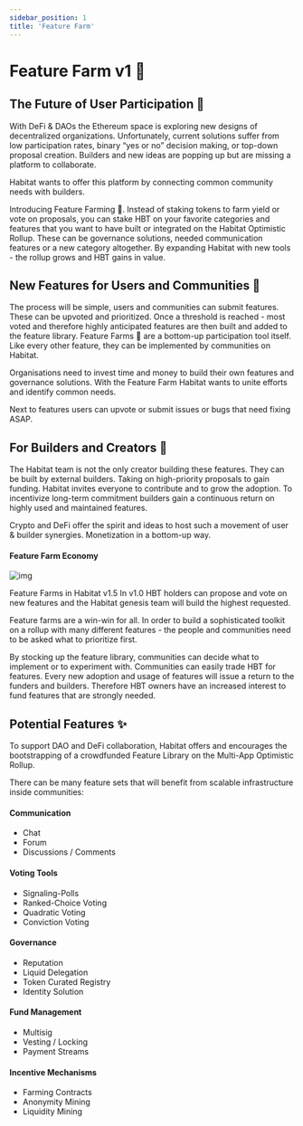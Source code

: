 ```yaml
---
sidebar_position: 1
title: 'Feature Farm'
---
```


# Feature Farm v1 🌱

## **The Future of User Participation** 🐚
With DeFi & DAOs the Ethereum space is exploring new designs of decentralized organizations. Unfortunately, current solutions suffer from low participation rates, binary “yes or no” decision making, or top-down proposal creation. Builders and new ideas are popping up but are missing a platform to collaborate.

Habitat wants to offer this platform by connecting common community needs with builders.

Introducing Feature Farming 🌱. Instead of staking tokens to farm yield or vote on proposals, you can stake HBT on your favorite categories and features that you want to have built or integrated on the Habitat Optimistic Rollup. These can be governance solutions, needed communication features or a new category altogether. By expanding Habitat with new tools - the rollup grows and HBT gains in value.

## **New Features for Users and Communities** 🎨
The process will be simple, users and communities can submit features. These can be upvoted and prioritized. Once a threshold is reached - most voted and therefore highly anticipated features are then built and added to the feature library. Feature Farms 🌱 are a bottom-up participation tool itself. Like every other feature, they can be implemented by communities on Habitat.

Organisations need to invest time and money to build their own features and governance solutions. With the Feature Farm Habitat wants to unite efforts and identify common needs.

Next to features users can upvote or submit issues or bugs that need fixing ASAP.

## **For Builders and Creators** 🌋
The Habitat team is not the only creator building these features. They can be built by external builders. Taking on high-priority proposals to gain funding. Habitat invites everyone to contribute and to grow the adoption. To incentivize long-term commitment builders gain a continuous return on highly used and maintained features.

Crypto and DeFi offer the spirit and ideas to host such a movement of user & builder synergies. Monetization in a bottom-up way.

#### **Feature Farm Economy**
![img](/feature-farm.jpg)

Feature Farms in Habitat v1.5
In v1.0 HBT holders can propose and vote on new features and the Habitat genesis team will build the highest requested.

Feature farms are a win-win for all. In order to build a sophisticated toolkit on a rollup with many different features - the people and communities need to be asked what to prioritize first.

By stocking up the feature library, communities can decide what to implement or to experiment with. Communities can easily trade HBT for features. Every new adoption and usage of features will issue a return to the funders and builders. Therefore HBT owners have an increased interest to fund features that are strongly needed.

## **Potential Features** ✨
To support DAO and DeFi collaboration, Habitat offers and encourages the bootstrapping of a crowdfunded Feature Library on the Multi-App Optimistic Rollup.

There can be many feature sets that will benefit from scalable infrastructure inside communities:

#### **Communication**
* Chat
* Forum
* Discussions / Comments

#### **Voting Tools**
* Signaling-Polls
* Ranked-Choice Voting
* Quadratic Voting
* Conviction Voting

#### **Governance**
* Reputation
* Liquid Delegation
* Token Curated Registry
* Identity Solution

#### **Fund Management**
* Multisig
* Vesting / Locking
* Payment Streams

#### **Incentive Mechanisms**
* Farming Contracts
* Anonymity Mining
* Liquidity Mining